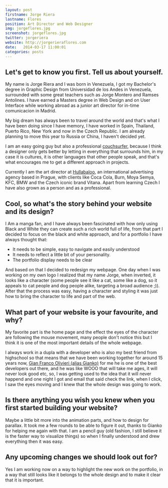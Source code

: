```yaml
---
layout: post
firstname: Jorge Riera
lastname: Flores
position: Art Director and Web Designer
img: jorgeflores.jpg
screenshot: jorgeflores.jpg
twitter: jorgeriera
website: http://jorgerieraflores.com
date:   2014-03-17 11:00:01
categories: posts
---
```


## Let's get to know you first. Tell us about yourself.

My name is Jorge Riera and I was born in Venezuela, I got my Bachelor's degree in Graphic Design from Universidad de los Andes in Venezuela, surrounded with some great teachers such as Jorge Montero and Ramses Antolines. I have earned a Masters degree in Web Design and on User Interface while working abroad as a junior art director for in-time comunicacion in Madrid.

My big dream has always been to travel around the world and that's what I have been doing since I have memory, I have worked in Spain, Thailand, Puerto Rico, New York and now in the Czech Republic. I am already planning to move this year to Russia or China, I haven't decided yet.

I am an easy going guy but also a professional [couchsurfer](http://couchsurfing.org), because I think a designer only gets better by letting in everything that surrounds him, in my case it is cultures, it is other languages that other people speak, and that's what encourages me to get a different approach in projects.

Currently I am the art director at [Hullabaloo](http://www.hullabaloo-eu.com), an international advertising agency based in Prague, with clients like Coca Cola, Burn, Moya Semya, KFC, BMW and the Czech iconic brand Vitana. Apart from learning Czech I have also grown as a person and as a professional.

## Cool, so what's the story behind your website and its design?

I Am a manga fan, and I have always been fascinated with how only using Black and White they can create such a rich world full of life, from that part I decided to focus on the black and white approach, and for a portfolio I have always thought that:

- It needs to be simple, easy to navigate and easily understood
- It needs to reflect a little bit of your personality.
- The portfolio display needs to be clear

And based on that I decided to redesign my webpage. One day when I was working on my own logo I realized that my name Jorge, when inverted, it looks like a character (some people see it like a cat, some like a dog, so it appeals to cat people and dog people alike, targeting a broad audience ;)). After that the process was easy, having a character and styling it was just how to bring the character to life and part of the web.

## What part of your website is your favourite, and why?

My favorite part is the home page and the effect the eyes of the character are following the mouse movement, many people don't notice this but I think it is one of the most important details of the whole webpage.

I always work in a dupla with a developer who is also my best friend from highschool so that means that we have been working together for around 15 years now, [Gian Franco Olivieri (alias Gianko)](http://giank.us/) for me he is one of the best developers out there, and he was like WOOO that will take me ages, it will never look good etc, so, I was getting used to the idea that it will never happend and one night I got and email that said check the link, when I click, I saw the eyes moving and I knew that the whole design was going to work.

## Is there anything you wish you knew when you first started building your website?

Maybe a little bit more into the animation parts, and how to design for parallax. It took me a few rounds to be able to figure it out, thanks to Gianko for helping me again with that. I am a pencil guy (old fashion, I still believe it is the faster way to visualize things) so when I finally understood and drew everything then it was easy.

## Any upcoming changes we should look out for?

Yes I am working now on a way to highlight the new work on the portfolio, in a way that still looks like it belongs to the whole design and to make it clear that it is important.

